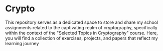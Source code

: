 # Crypto
This repository serves as a dedicated space to store and share my school assignments related to the captivating realm of cryptography, specifically within the context of the "Selected Topics in Cryptography" course. Here, you will find a collection of exercises, projects, and papers that reflect my learning journey
